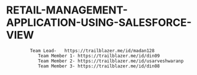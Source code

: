 # RETAIL-MANAGEMENT-APPLICATION-USING-SALESFORCE-VIEW
             Team Lead-   https://trailblazer.me/id/madan128
                Team Member 1- https://trailblazer.me/id/din09
                Team Member 2- https://trailblazer.me/id/usarveshwaranp
                Team Member 3- https://trailblazer.me/id/din08
